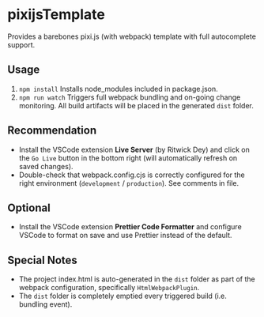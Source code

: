# pixijsTemplate

Provides a barebones pixi.js (with webpack) template with full autocomplete support.

## Usage

1. `npm install` Installs node_modules included in package.json.
2. `npm run watch` Triggers full webpack bundling and on-going change monitoring. All build artifacts will be placed in the generated `dist` folder.

## Recommendation

- Install the VSCode extension **Live Server** (by Ritwick Dey) and click on the `Go Live` button in the bottom right (will automatically refresh on saved changes).
- Double-check that webpack.config.cjs is correctly configured for the right environment (`development` / `production`). See comments in file.

## Optional

- Install the VSCode extension **Prettier Code Formatter** and configure VSCode to format on save and use Prettier instead of the default.

## Special Notes

- The project index.html is auto-generated in the `dist` folder as part of the webpack configuration, specifically `HtmlWebpackPlugin`.
- The `dist` folder is completely emptied every triggered build (i.e. bundling event).
